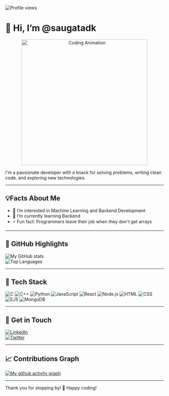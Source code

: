 ![Profile views](https://komarev.com/ghpvc/?username=saugatadk&color=blue&style=flat-square)
# 👋 Hi, I’m @saugatadk
<p align="center">
  <img src="https://media.giphy.com/media/qgQUggAC3Pfv687qPC/giphy.gif" width="400" alt="Coding Animation">
</p>  
I'm a passionate developer with a knack for solving problems, writing clean code, and exploring new technologies.

---

## 💡**Facts About Me**  
- 👀 I’m interested in Machine Learning and Backend Development
- 🌱 I’m currently learning Backend
- ⚡ Fun fact: Programmers leave their job when they don't get arrays

---

## 🌟 **GitHub Highlights**  

![My GitHub stats](https://github-readme-stats.vercel.app/api?username=saugatadk&show_icons=true&theme=radical&count_private=true)  
![Top Languages](https://github-readme-stats.vercel.app/api/top-langs/?username=saugatadk&layout=compact&theme=radical)

---

## 🚀 **Tech Stack**  
![C](https://img.shields.io/badge/C-00599C?style=flat-square&logo=c&logoColor=white)
![C++](https://img.shields.io/badge/C++-00599C?style=flat-square&logo=cplusplus&logoColor=white)
![Python](https://img.shields.io/badge/Python-3776AB?style=flat-square&logo=python&logoColor=white)
![JavaScript](https://img.shields.io/badge/JavaScript-F7DF1E?style=flat-square&logo=javascript&logoColor=black)
![React](https://img.shields.io/badge/React-20232A?style=flat-square&logo=react&logoColor=61DAFB)
![Node.js](https://img.shields.io/badge/Node.js-43853D?style=flat-square&logo=node.js&logoColor=white)
![HTML](https://img.shields.io/badge/HTML5-E34F26?style=flat-square&logo=html5&logoColor=white)
![CSS](https://img.shields.io/badge/CSS3-1572B6?style=flat-square&logo=css3&logoColor=white)
![EJS](https://img.shields.io/badge/EJS-99CCFF?style=flat-square&logo=javascript&logoColor=black)
![MongoDB](https://img.shields.io/badge/MongoDB-47A248?style=flat-square&logo=mongodb&logoColor=white)

---
## 💬 **Get in Touch**  
[![LinkedIn](https://img.shields.io/badge/-LinkedIn-blue?style=flat-square&logo=Linkedin&logoColor=white)](https://www.linkedin.com/in/saugat-adhikari-2b57b12a8/)  
[![Twitter](https://img.shields.io/badge/-Twitter-1DA1F2?style=flat-square&logo=twitter&logoColor=white)](https://x.com/whoissaugat)  

---
## 📈 **Contributions Graph**  

[![My github activity graph](https://github-readme-activity-graph.vercel.app/graph?username=saugatadk&theme=dracula)](https://github.com/ashutosh00710/github-readme-activity-graph)

---

Thank you for stopping by! 💖 Happy coding!
<!---
[![Portfolio](https://img.shields.io/badge/-Portfolio-black?style=flat-square&logo=github&logoColor=white)](https://yourportfolio.com)
saugatadk/saugatadk is a ✨ special ✨ repository because its `README.md` (this file) appears on your GitHub profile.
You can click the Preview link to take a look at your changes.
--->
